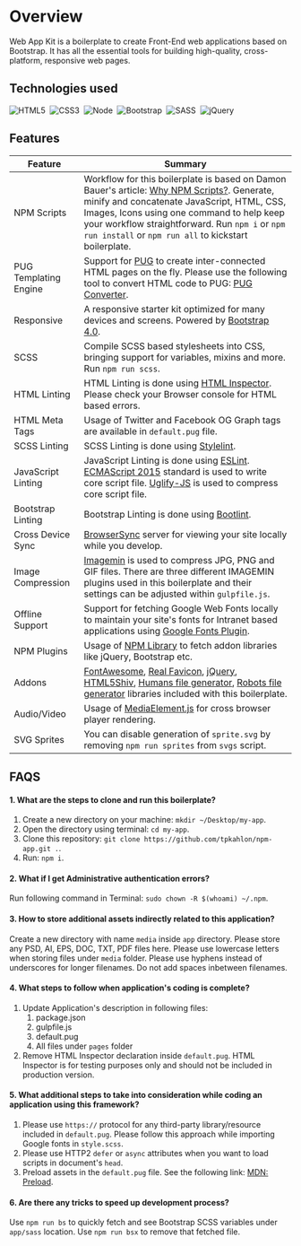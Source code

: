 # Overview
Web App Kit is a boilerplate to create Front-End web applications based on Bootstrap. It has all the essential tools for building high-quality, cross-platform, responsive web pages.

## Technologies used

![HTML5](https://cdn0.iconfinder.com/data/icons/long-shadow-web-icons/512/html-64.png)&nbsp;&nbsp;![CSS3](https://cdn0.iconfinder.com/data/icons/long-shadow-web-icons/512/css-64.png)&nbsp;&nbsp;![Node](https://cdn0.iconfinder.com/data/icons/long-shadow-web-icons/512/nodejs-64.png)&nbsp;&nbsp;![Bootstrap](https://cdn0.iconfinder.com/data/icons/long-shadow-web-icons/512/boostrap-64.png)&nbsp;&nbsp;![SASS](https://cdn0.iconfinder.com/data/icons/long-shadow-web-icons/512/sass-64.png)&nbsp;&nbsp;![jQuery](https://cdn0.iconfinder.com/data/icons/long-shadow-web-icons/512/jquery-64.png)

## Features

| Feature | Summary |
| --- | --- |
| NPM Scripts | Workflow for this boilerplate is based on Damon Bauer's article: [Why NPM Scripts?](https://css-tricks.com/why-npm-scripts). Generate, minify and concatenate JavaScript, HTML, CSS, Images, Icons using one command to help keep your workflow straightforward. Run `npm i` or `npm run install` or `npm run all` to kickstart boilerplate.
| PUG Templating Engine | Support for [PUG](https://pugjs.org/api/getting-started.html) to create inter-connected HTML pages on the fly. Please use the following tool to convert HTML code to PUG: [PUG Converter](https://hadijaveed.github.io/All-Convertors).
| Responsive | A responsive starter kit optimized for many devices and screens. Powered by [Bootstrap 4.0](http://getbootstrap.com).
| SCSS | Compile SCSS based stylesheets into CSS, bringing support for variables, mixins and more. Run `npm run scss`.
| HTML Linting | HTML Linting is done using [HTML Inspector](https://cdnjs.cloudflare.com/ajax/libs/html-inspector/0.8.2/html-inspector.js). Please check your Browser console for HTML based errors.
| HTML Meta Tags | Usage of Twitter and Facebook OG Graph tags are available in `default.pug` file.
| SCSS Linting | SCSS Linting is done using [Stylelint](https://www.npmjs.com/package/stylelint).
| JavaScript Linting | JavaScript Linting is done using [ESLint](https://eslint.org). [ECMAScript 2015](http://babeljs.io/learn-es2015) standard is used to write core script file. [Uglify-JS](https://www.npmjs.com/package/uglify-js) is used to compress core script file.
| Bootstrap Linting | Bootstrap Linting is done using [Bootlint](https://www.npmjs.com/package/bootlint).
| Cross Device Sync | [BrowserSync](https://www.browsersync.io) server for viewing your site locally while you develop.
| Image Compression | [Imagemin](https://www.npmjs.com/package/gulp-imagemin) is used to compress JPG, PNG and GIF files. There are three different IMAGEMIN plugins used in this boilerplate and their settings can be adjusted within `gulpfile.js`.
| Offline Support | Support for fetching Google Web Fonts locally to maintain your site's fonts for Intranet based applications using [Google Fonts Plugin](https://www.npmjs.com/package/gulp-google-webfonts).
| NPM Plugins | Usage of [NPM Library](https://www.npmjs.com/package/package) to fetch addon libraries like jQuery, Bootstrap etc.
| Addons | [FontAwesome](http://fontawesome.io/icons), [Real Favicon](http://realfavicongenerator.net), [jQuery](http://jquery.com), [HTML5Shiv](https://www.npmjs.com/package/html5shiv), [Humans file generator](https://www.npmjs.com/package/gulp-humans), [Robots file generator](https://www.npmjs.com/package/gulp-robots) libraries included with this boilerplate.
| Audio/Video | Usage of [MediaElement.js](https://www.mediaelementjs.com/) for cross browser player rendering.
| SVG Sprites | You can disable generation of `sprite.svg` by removing `npm run sprites` from `svgs` script.

## FAQS

#### 1. What are the steps to clone and run this boilerplate?
1.  Create a new directory on your machine: `mkdir ~/Desktop/my-app`.
2.  Open the directory using terminal: `cd my-app`.
3.  Clone this repository: `git clone https://github.com/tpkahlon/npm-app.git .`.
4.  Run: `npm i`.
#### 2. What if I get Administrative authentication errors?
Run following command in Terminal: `sudo chown -R $(whoami) ~/.npm`.
#### 3. How to store additional assets indirectly related to this application?
Create a new directory with name `media` inside `app` directory. Please store any PSD, AI, EPS, DOC, TXT, PDF files here. Please use lowercase letters when storing files under `media` folder. Please use hyphens instead of underscores for longer filenames. Do not add spaces inbetween filenames.
#### 4. What steps to follow when application's coding is complete?
1.  Update Application's description in following files:
    1.  package.json
    2.  gulpfile.js
    3.  default.pug
    4.  All files under `pages` folder
2.  Remove HTML Inspector declaration inside `default.pug`. HTML Inspector is for testing purposes only and should not be included in production version.
#### 5. What additional steps to take into consideration while coding an application using this framework?
1.  Please use `https://` protocol for any third-party library/resource included in `default.pug`. Please follow this approach while importing Google fonts in `style.scss`.
2.  Please use HTTP2 `defer` or `async` attributes when you want to load scripts in document's `head`.
3.  Preload assets in the `default.pug` file. See the following link: [MDN: Preload](https://developer.mozilla.org/en-US/docs/Web/HTML/Link_types).
#### 6. Are there any tricks to speed up development process?
Use `npm run bs` to quickly fetch and see Bootstrap SCSS variables under `app/sass` location. Use `npm run bsx` to remove that fetched file.
